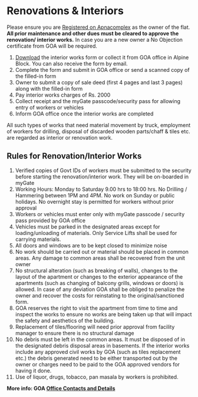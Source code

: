 # Renovations & Interiors

Please ensure you are [Registered on Apnacomplex](/apps) as the owner of the flat. **All prior maintenance and other dues must be cleared to approve the renovation/ interior works.** In case you are a new owner a No Objection certificate from GOA will be required.

1. [Download](https://drive.google.com/file/d/1zqjL4A99d88qwqFhHJaazukehehh3NkB/) the interior works form or collect it from GOA office in Alpine Block. You can also receive the form by email.
1. Complete the form and submit in GOA office or send a scanned copy of the filled-in form
1. Owner to submit a copy of sale deed (first 4 pages and last 3 pages) along with the filled-in form 
1. Pay interior works charges of Rs. 2000
1. Collect receipt and the myGate passcode/security pass for allowing entry of workers or vehicles 
1. Inform GOA office once the interior works are completed 

All such types of works that need material movement by truck, employment of workers for drilling, disposal of discarded wooden parts/chaff & tiles etc. are regarded as interior or renovation work. 

## Rules for Renovation/Interior Works

1. Verified copies of Govt IDs of workers must be submitted to the security before starting the renovation/interior work. They will be on-boarded in myGate
2. Working Hours: Monday to Saturday 9.00 hrs to 18:00 hrs. No Drilling / Hammering between 1PM and 4PM. No work on Sunday or public holidays. No overnight stay is permitted for workers without prior approval
3. Workers or vehicles must enter only with myGate passcode / security pass provided by GOA office
4. Vehicles must be parked in the designated areas except for loading/unloading of materials. Only Service Lifts shall be used for carrying materials. 
5. All  doors and windows are to be kept closed to minimize noise
6. No work should be carried out or material should be placed in common areas.  Any damage to common areas shall be recovered from the unit owner
7. No structural alteration (such as breaking of walls), changes to the layout of the apartment or changes to the exterior appearance of the apartments (such as changing of balcony grills, windows or doors)  is allowed. In case of any deviation GOA shall be obliged to penalize the owner and recover the costs for reinstating to the original/sanctioned form.
8. GOA reserves the right to visit the apartment from time to time and inspect the works to ensure no works are being taken up that will  impact the safety and aesthetics of the building. 
9. Replacement of tiles/flooring will need prior approval from facility manager to ensure there is no structural damage
10. No debris must be left in the common areas. It must be disposed of in the designated debris disposal areas in basements. If the interior works include any approved civil works by GOA (such as tiles replacement etc.) the debris generated need to be either  transported out by the owner or charges need to be paid to the GOA approved vendors for having it done. 
11. Use of liquor, drugs, tobacco, pan masala by workers is prohibited.

__More info: GOA [Office Contacts and Details](/contact)__